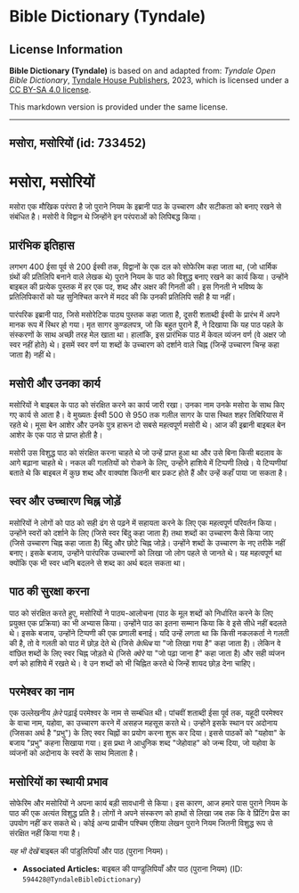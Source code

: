 # Bible Dictionary (Tyndale)

## License Information

**Bible Dictionary (Tyndale)** is based on and adapted from: _Tyndale Open Bible Dictionary_, [Tyndale House Publishers](https://tyndaleopenresources.com/), 2023, which is licensed under a [CC BY-SA 4.0 license](https://creativecommons.org/licenses/by-sa/4.0/legalcode.en).

This markdown version is provided under the same license.



--------------------------------

## मसोरा, मसोरियों (id: 733452)

मसोरा, मसोरियों
===============

मसोरा एक मौखिक परंपरा है जो पुराने नियम के इब्रानी पाठ के उच्चारण और सटीकता को बनाए रखने से संबंधित है। मसोरी वे विद्वान थे जिन्होंने इन परंपराओं को लिपिबद्ध किया।

प्रारंभिक इतिहास
----------------

लगभग 400 ईसा पूर्व से 200 ईस्वी तक, विद्वानों के एक दल को सोफेरिम कहा जाता था, (जो धार्मिक ग्रंथों की प्रतिलिपि बनाने वाले लेखक थे) पुराने नियम के पाठ को विशुद्ध बनाए रखने का कार्य किया। उन्होंने बाइबल की प्रत्येक पुस्तक में हर एक पद, शब्द और अक्षर की गिनती की। इस गिनती ने भविष्य के प्रतिलिपिकारों को यह सुनिश्चित करने में मदद की कि उनकी प्रतिलिपि सही है या नहीं।

पारंपरिक इब्रानी पाठ, जिसे मसोरेटिक पाठ्य पुस्तक कहा जाता है, दूसरी शताब्दी ईस्वी के प्रारंभ में अपने मानक रूप में स्थिर हो गया। मृत सागर कुण्डलपत्र, जो कि बहुत पुराने हैं, ने दिखाया कि यह पाठ पहले के संस्करणों के साथ अच्छी तरह मेल खाता था। हालांकि, इस प्रारंभिक पाठ में केवल व्यंजन वर्ण (वे अक्षर जो स्वर नहीं होते) थे। इसमें स्वर वर्ण या शब्दों के उच्चारण को दर्शाने वाले चिह्न (जिन्हें उच्चारण चिन्ह कहा जाता है) नहीं थे।

मसोरी और उनका कार्य
-------------------

मसोरियों ने बाइबल के पाठ को संरक्षित करने का कार्य जारी रखा। उनका नाम उनके मसोरा के साथ किए गए कार्य से आता है। वे मुख्यतः ईस्वी 500 से 950 तक गलील सागर के पास स्थित शहर तिबिरियास में रहते थे। मूसा बेन आशेर और उनके पुत्र हारून दो सबसे महत्वपूर्ण मसोरी थे। आज की इब्रानी बाइबल बेन आशेर के एक पाठ से प्राप्त होती है।

मसोरी उस विशुद्ध पाठ को संरक्षित करना चाहते थे जो उन्हें प्राप्त हुआ था और उसे बिना किसी बदलाव के आगे बढ़ाना चाहते थे। नकल की गलतियों को रोकने के लिए, उन्होंने हाशिये में टिप्पणी लिखे। ये टिप्पणीयां बताते थे कि बाइबल में कुछ शब्द और वाक्यांश कितनी बार प्रकट होते हैं और उन्हें कहाँ पाया जा सकता है।

स्वर और उच्चारण चिह्न जोड़ें
----------------------------

मसोरियों ने लोगों को पाठ को सही ढंग से पढ़ने में सहायता करने के लिए एक महत्वपूर्ण परिवर्तन किया। उन्होंने स्वरों को दर्शाने के लिए (जिसे स्वर बिंदु कहा जाता है) तथा शब्दों का उच्चारण कैसे किया जाए (जिसे उच्चारण चिह्न कहा जाता है) बिंदु और छोटे चिह्न जोड़े। उन्होंने शब्दों के उच्चारण के नए तरीके नहीं बनाए। इसके बजाय, उन्होंने पारंपरिक उच्चारणों को लिखा जो लोग पहले से जानते थे। यह महत्वपूर्ण था क्योंकि एक भी स्वर ध्वनि बदलने से शब्द का अर्थ बदल सकता था।

पाठ की सुरक्षा करना
-------------------

पाठ को संरक्षित करते हुए, मसोरियों ने पाठ्य\-आलोचना (पाठ के मूल शब्दों को निर्धारित करने के लिए प्रयुक्त एक प्रक्रिया) का भी अभ्यास किया। उन्होंने पाठ का इतना सम्मान किया कि वे इसे सीधे नहीं बदलते थे। इसके बजाय, उन्होंने टिप्पणी की एक प्रणाली बनाई। यदि उन्हें लगता था कि किसी नकलकर्ता ने गलती की है, तो वे गलती को पाठ में छोड़ देते थे (जिसे *केथिब* या "जो लिखा गया है" कहा जाता है)। लेकिन वे वांछित शब्दों के लिए स्वर चिह्न जोड़ते थे (जिसे *क्वेरे* या "जो पढ़ा जाना है" कहा जाता है) और सही व्यंजन वर्ण को हाशिये में रखते थे। वे उन शब्दों को भी चिह्नित करते थे जिन्हें शायद छोड़ देना चाहिए।

परमेश्वर का नाम
---------------

एक उल्लेखनीय *क़ेरे* पढ़ाई परमेश्वर के नाम से सम्बंधित थी। पांचवीं शताब्दी ईसा पूर्व तक, यहूदी परमेश्वर के वाचा नाम, यहोवा, का उच्चारण करने में असहज महसूस करते थे। उन्होंने इसके स्थान पर अदोनाय (जिसका अर्थ है "प्रभु") के लिए स्वर चिह्नों का प्रयोग करना शुरू कर दिया। इससे पाठकों को "यहोवा" के बजाय "प्रभु" कहना सिखाया गया। इस प्रथा ने आधुनिक शब्द "जेहोवाह" को जन्म दिया, जो यहोवा के व्यंजनों को अदोनाय के स्वरों के साथ मिलाता है।

मसोरियों का स्थायी प्रभाव
-------------------------

सोफेरिम और मसोरियों ने अपना कार्य बड़ी सावधानी से किया। इस कारण, आज हमारे पास पुराने नियम के पाठ की एक अत्यंत विशुद्ध प्रति है। लोगों ने अपने संस्करण को हाथों से लिखा जब तक कि वे प्रिंटिंग प्रेस का उपयोग नहीं कर सकते थे। कोई अन्य प्राचीन पश्चिम एशिया लेखन पुराने नियम जितनी विशुद्ध रूप से संरक्षित नहीं किया गया है।

*यह भी देखें* बाइबल की पांडुलिपियाँ और पाठ (पुराना नियम)।

* **Associated Articles:** बाइबल की पाण्डुलिपियाँ और पाठ (पुराना नियम) (ID: `594428@TyndaleBibleDictionary`)

